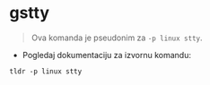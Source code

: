 # gstty

> Ova komanda je pseudonim za `-p linux stty`.

- Pogledaj dokumentaciju za izvornu komandu:

`tldr -p linux stty`
